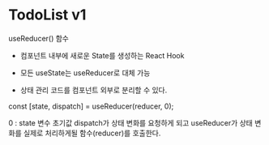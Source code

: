 # TodoList v1


useReducer() 함수 

- 컴포넌트 내부에 새로운 State를 생성하는 React Hook
   
- 모든 useState는 useReducer로 대체 가능

- 상태 관리 코드를 컴포넌트 외부로 분리할 수 있다.

const [state, dispatch] = useReducer(reducer, 0);   

0 : state 변수 초기값
dispatch가 상태 변화를 요청하게 되고 useReducer가 상태 변화를 실제로 처리하게될 함수(reducer)를 호출한다.
   
   

